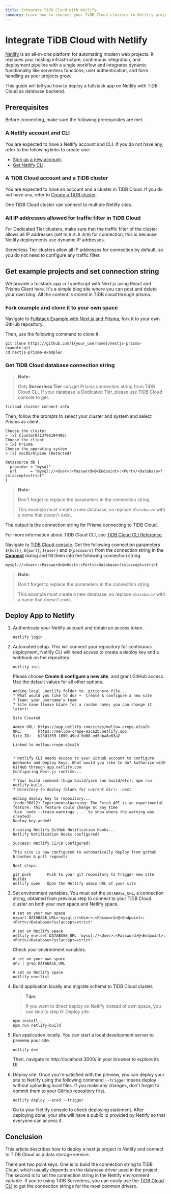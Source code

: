 ```yaml
---
title: Integrate TiDB Cloud with Netlify
summary: Learn how to connect your TiDB Cloud clusters to Netlify projects.
---
```


# Integrate TiDB Cloud with Netlify

[Netlify](https://netlify.com/) is an all-in-one platform for automating modern web projects. It replaces your hosting infrastructure, continuous integration, and deployment pipeline with a single workflow and integrates dynamic functionality like serverless functions, user authentication, and form handling as your projects grow.

This guide will tell you how to deploy a fullstack app on Netlify with TiDB Cloud as database backend.

## Prerequisites

Before connecting, make sure the following prerequisites are met.

### A Netlify account and CLI

You are expected to have a Netlify account and CLI. If you do not have any, refer to the following links to create one:

* [Sign up a new account](https://app.netlify.com/signup).
* [Get Netlify CLI](https://docs.netlify.com/cli/get-started/).

### A TiDB Cloud account and a TiDB cluster

You are expected to have an account and a cluster in TiDB Cloud. If you do not have any, refer to [Create a TiDB cluster](/tidb-cloud/create-tidb-cluster.md).

One TiDB Cloud cluster can connect to multiple Netlify sites.

### All IP addresses allowed for traffic filter in TiDB Cloud

For Dedicated Tier clusters, make sure that the traffic filter of the cluster allows all IP addresses (set to `0.0.0.0/0`) for connection, this is because Netlify deployments use dynamic IP addresses.

Serverless Tier clusters allow all IP addresses for connection by default, so you do not need to configure any traffic filter.

## Get example projects and set connection string

We provide a fullstack app in TypeScript with Next.js using React and Prisma Client here. It's a simple blog site where you can post and delete your own blog. All the content is stored in TiDB cloud through prisma.

### Fork example and clone it to your own space

Navigate to [Fullstack Example with Next.js and Prisma](https://github.com/tidbcloud/nextjs-prisma-example), fork it to your own GitHub repository.

Then, use the following command to clone it.

```shell
git clone https://github.com/${your_username}/nextjs-prisma-example.git
cd nextjs-prisma-example/
```

### Get TiDB Cloud database connection string

<SimpleTab>
<div label="TiDB Cloud CLI">

> **Note:**
>
> Only **Serverless Tier** can get Prisma connection string from TiDB Cloud CLI. If your database is Dedicated Tier, please use TiDB Cloud console to get.
>

```shell
ticloud cluster connect-info
```

Then, follow the prompts to select your cluster and system and select Prisma as client.

```
Choose the cluster
> [x] Cluster0(13796194496)
Choose the client
> [x] Prisma
Choose the operating system
> [x] macOS/Alpine (Detected)

datasource db {
  provider = "mysql"
  url      = "mysql://<User>:<Password>@<Endpoint>:<Port>/<Database>?sslaccept=strict"
}
```

> **Note:**
> 
> Don't forget to replace the parameters in the connection string.
> 
> This example must create a new database, so replace `<Database>` with a name that doesn't exist.

The output is the connection string for Prisma connecting to TiDB Cloud.

For more information about TiDB Cloud CLI, see [TiDB Cloud CLI Reference](./cli-reference.md).

</div>
<div label="TiDB Cloud console">

Navigate to [TiDB Cloud console](https://tidbcloud.com/). Get the following connection parameters `${host}`, `${port}`, `${user}` and `${password}` from the connection string in the [**Connect**](/tidb-cloud/connect-via-standard-connection.md) dialog and fill them into the following connection string.

```
mysql://<User>:<Password>@<Host>:<Port>/<Database>?sslaccept=strict
```

> **Note:**
>
> Don't forget to replace the parameters in the connection string.
>
> This example must create a new database, so replace `<Database>` with a name that doesn't exist.


</div>
</SimpleTab>

## Deploy App to Netlify

1. Authenticate your Netlify account and obtain an access token.

    ```shell
    netlify login
    ```

2. Automated setup. This will connect your repository for continuous deployment, Netlify CLI will need access to create a deploy key and a webhook on the repository.

    ```shell
    netlify init
    ```
   
    Please choose **Create & configure a new site**, and grant GitHub access. Use the default values for all other options.

    ``` 
    Adding local .netlify folder to .gitignore file...
    ? What would you like to do? +  Create & configure a new site
    ? Team: your_username’s team
    ? Site name (leave blank for a random name; you can change it later):

    Site Created

    Admin URL: https://app.netlify.com/sites/mellow-crepe-e2ca2b
    URL:       https://mellow-crepe-e2ca2b.netlify.app
    Site ID:   b23d1359-1059-49ed-9d08-ed5dba8e83a2

    Linked to mellow-crepe-e2ca2b


    ? Netlify CLI needs access to your GitHub account to configure Webhooks and Deploy Keys. What would you like to do? Authorize with GitHub through app.netlify.com
    Configuring Next.js runtime...

    ? Your build command (hugo build/yarn run build/etc): npm run netlify-build
    ? Directory to deploy (blank for current dir): .next

    Adding deploy key to repository...
    (node:36812) ExperimentalWarning: The Fetch API is an experimental feature. This feature could change at any time
    (Use `node --trace-warnings ...` to show where the warning was created)
    Deploy key added!

    Creating Netlify GitHub Notification Hooks...
    Netlify Notification Hooks configured!

    Success! Netlify CI/CD Configured!

    This site is now configured to automatically deploy from github branches & pull requests

    Next steps:

    git push       Push to your git repository to trigger new site builds
    netlify open   Open the Netlify admin URL of your site
    ```

3. Set environment variables. You must set the `DATABASE_URL`, a connection string, obtained from previous step to connect to your TiDB Cloud cluster on both your own space and Netlify space.

    ```shell
    # set on your own space
    export DATABASE_URL='mysql://<User>:<Password>@<Endpoint>:<Port>/<Database>?sslaccept=strict'
    
    # set on Netlify space   
    netlify env:set DATABASE_URL 'mysql://<User>:<Password>@<Endpoint>:<Port>/<Database>?sslaccept=strict'
    ```
   
    Check your environment variables.

    ```shell
    # set on your own space
    env | grep DATABASE_URL
       
    # set on Netlify space 
    netlify env:list
    ```

4. Build application locally and migrate schema to TiDB Cloud cluster.

    > **Tips:**
    > 
    > If you want to direct deploy on Netlify instead of own space, you can skip to step 6: Deploy site.

    ```shell
    npm install .
    npm run netlify-build
    ```

5. Run application locally. You can start a local development server to preview your site.

    ```shell
    netlify dev
    ```

    Then, navigate to http://localhost:3000/ in your browser to explore its UI.

6. Deploy site. Once you're satisfied with the preview, you can deploy your site to Netlify using the following command.`--trigger` means deploy without uploading local files. If you make any changes, don't forget to commit them to your GitHub repository first.

    ```shell
    netlify deploy --prod --trigger
    ```
    
    Go to your Netlify console to check deploying statement. After deploying done, your site will have a public ip provided by Netlify so that everyone can access it.

## Conclusion

This article describes how to deploy a next.js project in Netlify and connect to TiDB Cloud as a data storage service.

There are two point keys: One is to build the connection string to TiDB Cloud, which usually depends on the database driver used in the project. The second is to set the connection string in the Netlify environment variable. If you're using TiDB Serverless, you can easily use the [TiDB Cloud CLI](./ticloud-cluster-connect-info.md) to get the connection strings for the most common drivers.